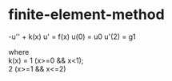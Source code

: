 # finite-element-method

-u'' + k(x) u' = f(x) 
u(0) = u0
u'(2) = g1

where     
k(x) =   1   (x>=0 && x<1);    
         2   (x>=1 && x<=2)
